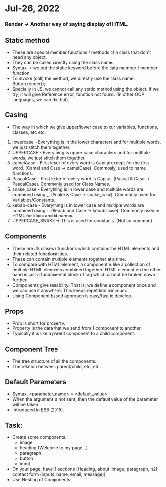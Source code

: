 # Jul-26, 2022

### Render -> Another way of saying display of HTML.

## Static method
- These are special member functions / methods of a class that don't need any object.
- They can be called directly using the class name.
- Syntax -> we put the static keyword before the data member / member function.
- To invoke (call) the method, we directly use the class name. Button.render();
- Specially in JS, we cannot call any static method using the object. If we try, it will give Reference error, function not found. (In other OOP languages, we can do that).


## Casing
- The way in which we give upper/lower case to our variables, functions, classes, etc etc.

1. lowercase - Everything is in the lower characters and for multiple words, we just stitch them together.
2. UPPERCASE - Everything is upper case characters and for multiple words, we just stitch them together.
3. camelCase - First letter of every word is Capital except for the first word. (Camel and Case -> camelCase). Commonly, used to name functions.
4. PascalCase - First letter of every word is Capital. (Pascal & Case -> PascalCase). Commonly used for Class Names.
5. snake_case - Everything is in lower case and multiple words are combined using _. (Snake & Case -> snake_case). Commonly used for Variables/Constants.
6. kebab-case - Everything is in lower case and multiple words are combined using -. (Kebab and Case -> kebab-case). Commonly used in HTML for class and id names.
7. UPPERCASE_SNAKE -> This is used for constants. (Not so common).

## Components
- These are JS clases / functions which contains the HTML elements and their related functionalities.
- These can contain multiple elements together at a time.
- To compare with HTML element, a component is like a collection of multiple HTML elements combined together. HTML element on the other hand is just a fundamental block of tag which cannot be broken down further.
- Components give reuability. That is, we define a component once and we can use it anywhere. This keeps repetition minimum.
- Using Component based approach is easy/fast to develop.

## Props
- Prop is short for property.
- Property is the data that we send from 1 component to another.
- Typically it is like a parent component to a child component.

## Component Tree
- The tree structure of all the components.
- The relation between parent/child, etc, etc.

## Default Parameters
- Syntax, <parameter_name> = <default_value>
- When the argument is not sent, then the default value of the parameter will be taken.
- Introduced in ES6 (2015).

## Task:
- Create some components.
  - image
  - heading (Welcome to my page...)
  - paragraph
  - button
  - input
- On your page, have 3 sections (Heading, about (image, paragraph, h2), contact form (inputs, name, email, message))
- Use Nesting of Components.

